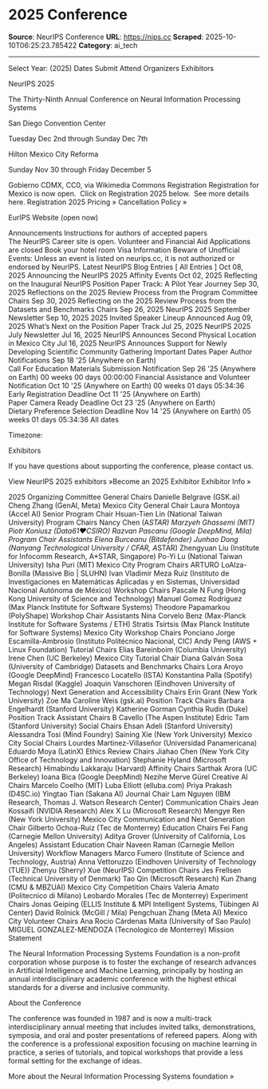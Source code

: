 # 2025 Conference

**Source**: NeurIPS Conference
**URL**: https://nips.cc
**Scraped**: 2025-10-10T06:25:23.785422
**Category**: ai_tech

---

Select Year: (2025) 
Dates
Submit 
Attend 
Organizers 
Exhibitors 



NeurIPS 2025

The Thirty-Ninth Annual Conference on Neural Information Processing Systems

San Diego Convention Center

Tuesday Dec 2nd through Sunday Dec 7th

Hilton Mexico City Reforma

Sunday Nov 30 through Friday December 5

Gobierno CDMX, CC0, via Wikimedia Commons
Registration
Registration for Mexico is now open.  Click on Registration 2025 below.  See more details here.
Registration 2025
Pricing »
Cancellation Policy »

EurIPS Website (open now)

Announcements
Instructions for authors of accepted papers
The NeurIPS Career site is open.
Volunteer and Financial Aid Applications are closed
Book your hotel room
Visa Information
Beware of Unofficial Events: Unless an event is listed on neurips.cc, it is not authorized or endorsed by NeurIPS.
Latest NeurIPS Blog Entries [ All Entries ]
Oct 08, 2025	Announcing the NeurIPS 2025 Affinity Events
Oct 02, 2025	Reflecting on the Inaugural NeurIPS Position Paper Track: A Pilot Year Journey
Sep 30, 2025	Reflections on the 2025 Review Process from the Program Committee Chairs
Sep 30, 2025	Reflecting on the 2025 Review Process from the Datasets and Benchmarks Chairs
Sep 26, 2025	NeurIPS 2025 September Newsletter
Sep 10, 2025	2025 Invited Speaker Lineup Announced
Aug 09, 2025	What’s Next on the Position Paper Track
Jul 25, 2025	NeurIPS 2025 July Newsletter
Jul 16, 2025	NeurIPS Announces Second Physical Location in Mexico City
Jul 16, 2025	NeurIPS Announces Support for Newly Developing Scientific Community Gathering
Important Dates
Paper Author Notifications	Sep 18 '25 (Anywhere on Earth)	
Call For Education Materials Submission Notification	Sep 26 '25 (Anywhere on Earth)	00 weeks 00 days 00:00:00
Financial Assistance and Volunteer Notification	Oct 10 '25 (Anywhere on Earth)	00 weeks 01 days 05:34:36
Early Registration Deadline	Oct 11 '25 (Anywhere on Earth)	
Paper Camera Ready Deadline	Oct 23 '25 (Anywhere on Earth)	
Dietary Preference Selection Deadline	Nov 14 '25 (Anywhere on Earth)	05 weeks 01 days 05:34:36
All dates	

Timezone:

	
Exhibitors

If you have questions about supporting the conference, please contact us.

View NeurIPS 2025 exhibitors »Become an 2025 Exhibitor Exhibitor Info »

2025 Organizing Committee
General Chairs
Danielle Belgrave (GSK.ai)
Cheng Zhang (GenAI, Meta)
Mexico City General Chair
Laura Montoya (Accel AI)
Senior Program Chair
Hsuan-Tien Lin (National Taiwan University)
Program Chairs
Nancy Chen (A*STAR)
Marzyeh Ghassemi (MIT)
Piotr Koniusz (Data61❤CSIRO)
Razvan Pascanu (Google DeepMind, Mila)
Program Chair Assistants
Elena Burceanu (Bitdefender)
Junhao Dong (Nanyang Technological University / CFAR, A*STAR)
Zhengyuan Liu (Institute for Infocomm Research, A*STAR, Singapore)
Po-Yi Lu (National Taiwan University)
Isha Puri (MIT)
Mexico City Program Chairs
ARTURO LoAIza-Bonilla (Massive Bio | SLUHN)
Ivan Vladimir Meza Ruiz (Instituto de Investigaciones en Matemáticas Aplicadas y en Sistemas, Universidad Nacional Autónoma de México)
Workshop Chairs
Pascale N Fung (Hong Kong University of Science and Technology)
Manuel Gomez Rodriguez (Max Planck Institute for Software Systems)
Theodore Papamarkou (PolyShape)
Workshop Chair Assistants
Nina Corvelo Benz (Max-Planck Institute for Software Systems / ETH)
Stratis Tsirtsis (Max Planck Institute for Software Systems)
Mexico City Workshop Chairs
Ponciano Jorge Escamilla-Ambrosio (Instituto Politécnico Nacional, CIC)
Andy Peng (AWS + Linux Foundation)
Tutorial Chairs
Elias Bareinboim (Columbia University)
Irene Chen (UC Berkeley)
Mexico City Tutorial Chair
Diana Galván Sosa (University of Cambridge)
Datasets and Benchmarks Chairs
Lora Aroyo (Google DeepMind)
Francesco Locatello (ISTA)
Konstantina Palla (Spotify)
Megan Risdal (Kaggle)
Joaquin Vanschoren (Eindhoven University of Technology)
Next Generation and Accessibility Chairs
Erin Grant (New York University)
Zoe Ma
Caroline Weis (gsk.ai)
Position Track Chairs
Barbara Engelhardt (Stanford University)
Katherine Gorman
Cynthia Rudin (Duke)
Position Track Assistant Chairs
B Cavello (The Aspen Institute)
Edric Tam (Stanford University)
Social Chairs
Ehsan Adeli (Stanford University)
Alessandra Tosi (Mind Foundry)
Saining Xie (New York University)
Mexico City Social Chairs
Lourdes Martinez-Villaseñor (Universidad Panamericana)
Eduardo Moya (LatinX)
Ethics Review Chairs
Jiahao Chen (New York City Office of Technology and Innovation)
Stephanie Hyland (Microsoft Research)
Himabindu Lakkaraju (Harvard)
Affinity Chairs
Sarthak Arora (UC Berkeley)
Ioana Bica (Google DeepMind)
Nezihe Merve Gürel
Creative AI Chairs
Marcelo Coelho (MIT)
Luba Elliott (elluba.com)
Priya Prakash (D4SC.io)
Yingtao Tian (Sakana AI)
Journal Chair
Lam Nguyen (IBM Research, Thomas J. Watson Research Center)
Communication Chairs
Jean Kossaifi (NVIDIA Research)
Alex X Lu (Microsoft Research)
Mengye Ren (New York University)
Mexico City Communication and Next Generation Chair
Gilberto Ochoa-Ruiz (Tec de Monterrey)
Education Chairs
Fei Fang (Carnegie Mellon University)
Aditya Grover (University of California, Los Angeles)
Assistant Education Chair
Naveen Raman (Carnegie Mellon University)
Workflow Managers
Marco Fumero (Institute of Science and Technology, Austria)
Anna Vettoruzzo (Eindhoven University of Technology (TUE))
Zhenyu (Sherry) Xue (NeurIPS)
Competition Chairs
Jes Frellsen (Technical University of Denmark)
Tao Qin (Microsoft Research)
Kun Zhang (CMU & MBZUAI)
Mexico City Competition Chairs
Valeria Amato (Politecnico di Milano)
Leobardo Morales (Tec de Monterrey)
Experiment Chairs
Jonas Geiping (ELLIS Institute & MPI Intelligent Systems, Tübingen AI Center)
David Rolnick (McGill / Mila)
Pengchuan Zhang (Meta AI)
Mexico City Volunteer Chairs
Ana Rocio Cárdenas Maita (University of Sao Paulo)
MIGUEL GONZALEZ-MENDOZA (Tecnologico de Monterrey)
Mission Statement

The Neural Information Processing Systems Foundation is a non-profit corporation whose purpose is to foster the exchange of research advances in Artificial Intelligence and Machine Learning, principally by hosting an annual interdisciplinary academic conference with the highest ethical standards for a diverse and inclusive community.

About the Conference

The conference was founded in 1987 and is now a multi-track interdisciplinary annual meeting that includes invited talks, demonstrations, symposia, and oral and poster presentations of refereed papers. Along with the conference is a professional exposition focusing on machine learning in practice, a series of tutorials, and topical workshops that provide a less formal setting for the exchange of ideas.

More about the Neural Information Processing Systems foundation »
